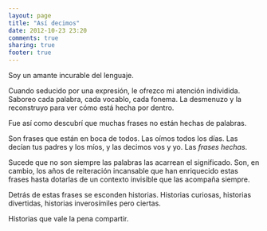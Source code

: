 ```yaml
---
layout: page
title: "Así decimos"
date: 2012-10-23 23:20
comments: true
sharing: true
footer: true
---
```


Soy un amante incurable del lenguaje.

Cuando seducido por una expresión, le ofrezco mi atención individida. Saboreo cada palabra, cada vocablo, cada fonema. La desmenuzo y la reconstruyo para ver cómo está hecha por dentro.

Fue así como descubrí que muchas frases no están hechas de palabras.

Son frases que están en boca de todos. Las oímos todos los días. Las decían tus padres y los míos, y las decimos vos y yo. Las _frases hechas_.

Sucede que no son siempre las palabras las acarrean el significado. Son, en cambio, los años de reiteración incansable que han enriquecido estas frases hasta dotarlas de un contexto invisible que las acompaña siempre.

Detrás de estas frases se esconden historias. Historias curiosas, historias divertidas, historias inverosímiles pero ciertas.

Historias que vale la pena compartir.
